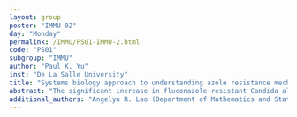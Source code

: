```yaml
---
layout: group
poster: "IMMU-02"
day: "Monday"
permalink: /IMMU/PS01-IMMU-2.html
code: "PS01"
subgroup: "IMMU"
author: "Paul K. Yu"
inst: "De La Salle University"
title: "Systems biology approach to understanding azole resistance mechanisms in Candida albicans"
abstract: "The significant increase in fluconazole-resistant Candida albicans calls for a need to search for other possible drug targets. In this study, we constructed a mathematical model, based from the data collected from the literature, of the ergosterol biosynthesis pathway in C. albicans. Interestingly, we found an increase in the susceptibility of C. albicans to fluconazole with increasing concentrations of the sterol-methyltransferase enzyme, making it a potential drug target as an adjunct to fluconazole."
additional_authors: "Angelyn R. Lao (Department of Mathematics and Statistics, De La Salle University); Llewelyn M. Espiritu (Department of Biology, De La Salle University)"
---
```

